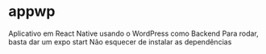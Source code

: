 # appwp
Aplicativo em React Native usando o WordPress como Backend
Para rodar, basta dar um expo start
Não esquecer de instalar as dependências
